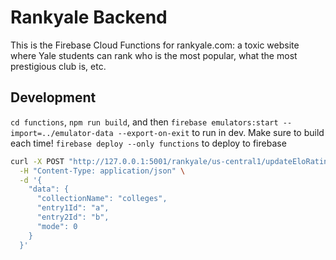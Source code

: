 # Rankyale Backend

This is the Firebase Cloud Functions for rankyale.com: a toxic website where Yale students can rank who is the most popular, what the most prestigious club is, etc.

## Development

`cd functions`, `npm run build`, and then `firebase emulators:start --import=../emulator-data --export-on-exit` to run in dev. Make sure to build each time!
`firebase deploy --only functions` to deploy to firebase

```bash
curl -X POST "http://127.0.0.1:5001/rankyale/us-central1/updateEloRating" \
  -H "Content-Type: application/json" \
  -d '{
    "data": {
      "collectionName": "colleges",
      "entry1Id": "a",
      "entry2Id": "b",
      "mode": 0
    }
  }'
```